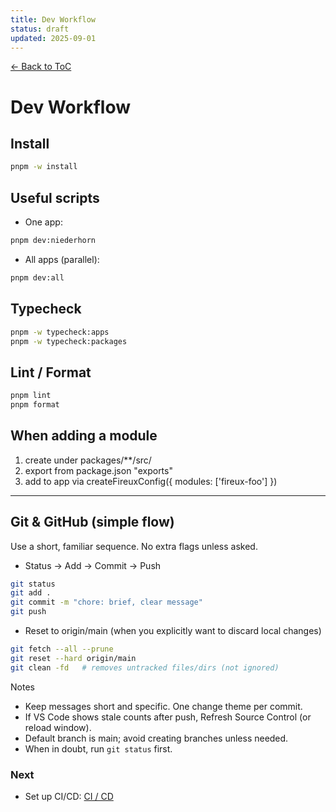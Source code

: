 ```yaml
---
title: Dev Workflow
status: draft
updated: 2025-09-01
---
```


[← Back to ToC](./copilot-00-toc.md)

# Dev Workflow

## Install

```bash
pnpm -w install
```

## Useful scripts

- One app:

```bash
pnpm dev:niederhorn
```

- All apps (parallel):

```bash
pnpm dev:all
```

## Typecheck

```bash
pnpm -w typecheck:apps
pnpm -w typecheck:packages
```

## Lint / Format

```bash
pnpm lint
pnpm format
```

## When adding a module

1. create under packages/\*\*/src/
2. export from package.json "exports"
3. add to app via createFireuxConfig({ modules: ['fireux-foo'] })

---

## Git & GitHub (simple flow)

Use a short, familiar sequence. No extra flags unless asked.

- Status → Add → Commit → Push

```bash
git status
git add .
git commit -m "chore: brief, clear message"
git push
```

- Reset to origin/main (when you explicitly want to discard local changes)

```bash
git fetch --all --prune
git reset --hard origin/main
git clean -fd   # removes untracked files/dirs (not ignored)
```

Notes

- Keep messages short and specific. One change theme per commit.
- If VS Code shows stale counts after push, Refresh Source Control (or reload window).
- Default branch is main; avoid creating branches unless needed.
- When in doubt, run `git status` first.

### Next

- Set up CI/CD: [CI / CD](./copilot-06-ci-cd.md)
